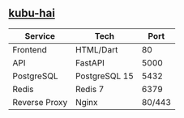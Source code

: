 ## [kubu-hai](https://github.com/Web4application/kubu-hai.git)


| Service       | Tech          | Port   |
| ------------- | ------------- | ------ |
| Frontend      | HTML/Dart     | 80     |
| API           | FastAPI       | 5000   |
| PostgreSQL    | PostgreSQL 15 | 5432   |
| Redis         | Redis 7       | 6379   |
| Reverse Proxy | Nginx         | 80/443 |
